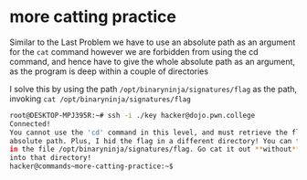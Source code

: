 # more catting practice
Similar to the Last Problem we have to use an absolute path as an argument for the `cat` command
however we are forbidden from using the cd command, and hence have to give the whole absolute path as an argument, as the program is deep within a couple of directories

I solve this by using the path `/opt/binaryninja/signatures/flag` as the path, invoking `cat /opt/binaryninja/signatures/flag`

```bash
root@DESKTOP-MPJ395R:~# ssh -i ./key hacker@dojo.pwn.college
Connected!
You cannot use the 'cd' command in this level, and must retrieve the flag by
absolute path. Plus, I hid the flag in a different directory! You can find it
in the file /opt/binaryninja/signatures/flag. Go cat it out **without** cding
into that directory!
hacker@commands~more-catting-practice:~$
```

